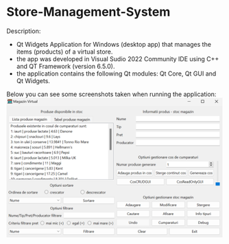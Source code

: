 # Store-Management-System
Description:
- Qt Widgets Application for Windows (desktop app) that manages the items (products) of a virtual store.
- the app was developed in Visual Sudio 2022 Community IDE using C++ and QT Framework (version 6.5.0).
- the application contains the following Qt modules: Qt Core, Qt GUI and Qt Widgets.

Below you can see some screenshots taken when running the application:
![First Screenshot](https://github.com/Ampersand25/Store-Management-System/blob/main/Screenshots/Screenshot%201.png)
